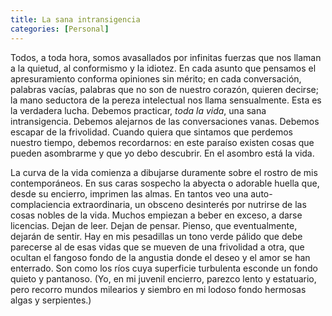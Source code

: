 ```yaml
---
title: La sana intransigencia 
categories: [Personal]
---
```


Todos, a toda hora, somos avasallados por infinitas fuerzas que nos llaman a la
quietud, al conformismo y la idiotez. En cada asunto que pensamos el
apresuramiento conforma opiniones sin mérito; en cada conversación, palabras
vacías, palabras que no son de nuestro corazón, quieren decirse; la mano
seductora de la pereza intelectual nos llama sensualmente. Esta es la verdadera
lucha. Debemos practicar, *toda la vida*, una sana intransigencia. Debemos
alejarnos de las conversaciones vanas. Debemos escapar de la frivolidad. Cuando
quiera que sintamos que perdemos nuestro tiempo, debemos recordarnos: en este
paraíso existen cosas que pueden asombrarme y que yo debo descubrir. En el
asombro está la vida. 

La curva de la vida comienza a dibujarse duramente sobre el rostro de mis
contemporáneos. En sus caras sospecho la abyecta o adorable huella
que, desde su encierro, imprimen las almas. En tantos veo una auto-complaciencia
extraordinaria, un obsceno desinterés por nutrirse de las cosas nobles de la
vida. Muchos empiezan a beber en exceso, a darse licencias. Dejan de leer. Dejan
de pensar. Pienso, que eventualmente, dejarán de sentir. Hay en mis pesadillas
un tono verde pálido que debe parecerse al de esas vidas que se mueven de una
frivolidad a otra, que ocultan el fangoso fondo de la angustia donde el deseo y
el amor se han enterrado. Son como los ríos cuya superficie turbulenta esconde
un fondo quieto y pantanoso. (Yo, en mi juvenil encierro, parezco lento y
estatuario, pero recorro mundos milearios y siembro en mi lodoso fondo
hermosas algas y serpientes.)
